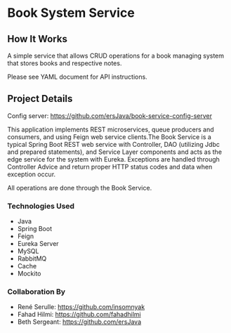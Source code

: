 # Book System Service

## How It Works

A simple service that allows CRUD operations for a book managing system that stores books and respective notes.

Please see YAML document for API instructions.

## Project Details

Config server: https://github.com/ersJava/book-service-config-server

This application implements REST microservices, queue producers and consumers, and using Feign web service clients.The Book Service is a typical Spring Boot REST web service with Controller, DAO (utilizing Jdbc and prepared statements), and Service Layer components and acts as the edge service for the system with Eureka. Exceptions are handled through Controller Advice and return proper HTTP status codes and data when exception occur.

All operations are done through the Book Service. 

### Technologies Used
* Java
* Spring Boot
* Feign
* Eureka Server
* MySQL
* RabbitMQ
* Cache
* Mockito

### Collaboration By

* René Serulle: https://github.com/insomnyak
* Fahad Hilmi: https://github.com/fahadhilmi
* Beth Sergeant: https://github.com/ersJava
